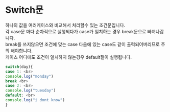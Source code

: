 <h1>Switch문</h1>

하나의 값을 여러케이스와 비교해서 처리할수 있는 조건문입니다. <br>
각 case문 마다 순차적으로 실행되다가 case가 일치하는 경우 break문으로 빠져나갑니다.  <br>
break를 쓰지않으면 조건에 맞는 case 다음에 있는 case도 같이 출력되어버리므로 주의 해야합니다. <br>
케이스 어디에도 조건이 일치하지 않는경우 default절이 실행됩니다.
 ```js
switch(day){ 
case 1: <br>
 console.log("monday") 
break <br>
case 2: <br>
 console.log("tuesday") 
default: <br>
console.log("i dont know")  
}
```
